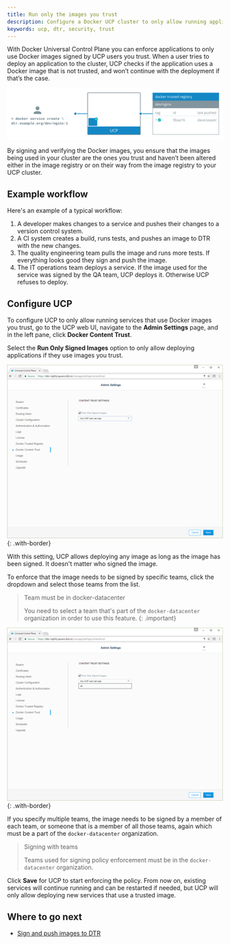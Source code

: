 ```yaml
---
title: Run only the images you trust
description: Configure a Docker UCP cluster to only allow running applications that use images you trust.
keywords: ucp, dtr, security, trust
---
```


With Docker Universal Control Plane you can enforce applications to only use
Docker images signed by UCP users you trust. When a user tries to deploy an
application to the cluster, UCP checks if the application uses a Docker image
that is not trusted, and won’t continue with the deployment if that’s the case.

![Enforce image signing](../../images/run-only-the-images-you-trust-1.svg)

By signing and verifying the Docker images, you ensure that the images being
used in your cluster are the ones you trust and haven’t been altered either in
the image registry or on their way from the image registry to your UCP cluster.

## Example workflow

Here's an example of a typical workflow:

1. A developer makes changes to a service and pushes their changes to a version
   control system.
2. A CI system creates a build, runs tests, and pushes an image to DTR with the
   new changes.
3. The quality engineering team pulls the image and runs more tests. If
   everything looks good they sign and push the image.
4. The IT operations team deploys a service. If the image used for the service
   was signed by the QA team, UCP deploys it. Otherwise UCP refuses to deploy.

## Configure UCP

To configure UCP to only allow running services that use Docker images you
trust, go to the UCP web UI, navigate to the **Admin Settings** page, and in
the left pane, click **Docker Content Trust**.

Select the **Run Only Signed Images** option to only allow deploying
applications if they use images you trust.

![UCP settings](../../images/run-only-the-images-you-trust-2.png){: .with-border}

With this setting, UCP allows deploying any image as long as the image has
been signed. It doesn't matter who signed the image.

To enforce that the image needs to be signed by specific teams, click the
dropdown and select those teams from the list.

> Team must be in docker-datacenter
>
> You need to select a team that's part of the `docker-datacenter` organization
> in order to use this feature.
{: .important}

![UCP settings](../../images/run-only-the-images-you-trust-3.png){: .with-border}

If you specify multiple teams, the image needs to be signed by a member of each
team, or someone that is a member of all those teams, again which must be a part
of the `docker-datacenter` organization.

> Signing with teams
>
> Teams used for signing policy enforcement must be in the `docker-datacenter`
> organization.

Click **Save** for UCP to start enforcing the policy. From now on, existing
services will continue running and can be restarted if needed, but UCP will only
allow deploying new services that use a trusted image.

## Where to go next

- [Sign and push images to DTR](/ee/dtr/user/manage-images/sign-images.md)
